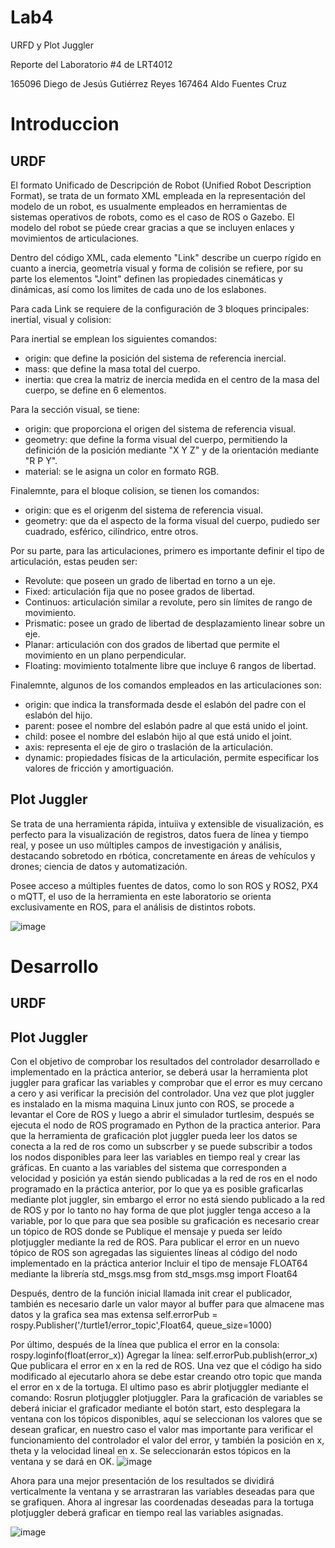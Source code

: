 # Lab4
URFD y Plot Juggler 

Reporte del Laboratorio #4 de LRT4012

165096 Diego de Jesús Gutiérrez Reyes
167464 Aldo Fuentes Cruz

# Introduccion

## URDF
El formato Unificado de Descripción de Robot (Unified Robot Description Format), se trata de un formato XML empleada en la representación del modelo de un robot, es usualmente empleados en herramientas de sistemas operativos de robots, como es el caso de ROS o Gazebo. El modelo del robot se púede crear gracias a que se incluyen enlaces y movimientos de articulaciones.

Dentro del código XML, cada elemento "Link" describe un cuerpo rígido en cuanto a inercia, geometría visual y forma de colisión se refiere, por su parte los elementos "Joint" definen las propiedades cinemáticas y dinámicas, así como los limites de cada uno de los eslabones.

Para cada Link se requiere de la configuración de 3 bloques principales: inertial, visual y colision:

Para inertial se emplean los siguientes comandos:
- origin: que define la posición del sistema de referencia inercial.
- mass: que define la masa total del cuerpo.
- inertia: que crea la matriz de inercia medida en el centro de la masa del cuerpo, se define en 6 elementos.

Para la sección visual, se tiene:
- origin: que proporciona el origen del sistema de referencia visual.
- geometry: que define la forma visual del cuerpo, permitiendo la definición de la posición mediante "X Y Z" y de la orientación mediante "R P Y".
- material: se le asigna un color en formato RGB.

Finalemnte, para el bloque colision, se tienen los comandos:
- origin: que es el origenm del sistema de referencia visual.
- geometry: que da el aspecto de la forma visual del cuerpo, pudiedo ser cuadrado, esférico, cilíndrico, entre otros.

Por su parte, para las articulaciones, primero es importante definir el tipo de articulación, estas peuden ser:
- Revolute: que poseen un grado de libertad en torno a un eje.
- Fixed: articulación fija que no posee grados de libertad.
- Continuos: articulación similar a revolute, pero sin límites de rango de movimiento.
- Prismatic: posee un grado de libertad de desplazamiento linear sobre un eje.
- Planar: articulación con dos grados de libertad que permite el movimiento en un plano perpendicular.
- Floating: movimiento totalmente libre que incluye 6 rangos de libertad.

Finalemnte, algunos de los comandos empleados en las articulaciones son:
- origin: que indica la transformada desde el eslabón del padre con el eslabón del hijo.
- parent: posee el nombre del eslabón padre al que está unido el joint.
- child: posee el nombre del eslabón hijo al que está unido el joint.
- axis: representa el eje de giro o traslación de la articulación.
- dynamic: propiedades físicas de la articulación, permite especificar los valores de fricción y amortiguación.

## Plot Juggler 

Se trata de una herramienta rápida, intuiiva y extensible de visualización, es perfecto para la visualización de registros, datos fuera de línea y tiempo real, y posee un uso múltiples campos de investigación y análisis, destacando sobretodo en rbótica, concretamente en áreas de vehículos y drones; ciencia de datos y automatización.

Posee acceso a múltiples fuentes de datos, como lo son ROS y ROS2, PX4 o mQTT, el uso de la herramienta en este laboratorio se orienta exclusivamente en ROS, para el análisis de distintos robots.

![image](https://github.com/alfuc55/Lab4/assets/132300202/a70dcad2-824d-43c5-8585-344d4f7367ae)


# Desarrollo 
## URDF

## Plot Juggler 
Con el objetivo de comprobar los resultados del controlador desarrollado e implementado en la práctica anterior, se deberá usar la herramienta plot juggler para graficar las variables y comprobar que el error es muy cercano a cero y asi verificar la precisión del controlador. 
Una vez que plot juggler es instalado en la misma maquina Linux junto con ROS, se procede a levantar el Core de ROS y luego a abrir el simulador turtlesim, después se ejecuta el nodo de ROS programado en Python de la practica anterior. Para que la herramienta de graficación plot juggler pueda leer los datos se conecta a la red de ros como un subscrber y se puede subscribir a todos los nodos disponibles para leer las variables en tiempo real y crear las gráficas.  En cuanto a las variables del sistema que corresponden a velocidad y posición ya están siendo publicadas a la red de ros en el nodo programado en la práctica anterior, por lo que ya es posible graficarlas mediante plot juggler, sin embargo el error no está siendo publicado a la red de ROS y por lo tanto no hay forma de que plot juggler tenga acceso a la variable, por lo que para que sea posible su graficación es necesario crear un tópico de ROS donde se Publique el mensaje y pueda ser leído plotjuggler mediante la red de ROS. 
Para publicar el error en un nuevo tópico de ROS son agregadas las siguientes líneas al código del nodo implementado en la práctica anterior
Incluir el tipo de mensaje FLOAT64 mediante la librería std_msgs.msg
        from std_msgs.msg import Float64	

Después, dentro de la función inicial llamada init crear el publicador, también es necesario darle un valor mayor al buffer para que almacene mas datos y la grafica sea mas extensa
        self.errorPub = rospy.Publisher('/turtle1/error_topic',Float64, queue_size=1000)

Por último, después de la línea que publica el error en la consola: 
        rospy.loginfo(float(error_x))
Agregar la línea: 
            self.errorPub.publish(error_x)
Que publicara el error en x en la red de ROS. 
Una vez que el código ha sido modificado al ejecutarlo ahora se debe estar creando otro topic que manda el error en x de la tortuga.
El ultimo paso es abrir plotjuggler mediante el comando: 
		Rosrun plotjuggler plotjuggler. 
Para la graficación de variables se deberá iniciar el graficador mediante el botón start, esto desplegara la ventana con los tópicos disponibles, aquí se seleccionan los valores que se desean graficar, en nuestro caso el valor mas importante para verificar el funcionamiento del controlador el valor del error, y también la posición en x, theta y la velocidad lineal en x. Se seleccionarán estos tópicos en la ventana y se dará en OK.
![image](https://github.com/alfuc55/Lab4/assets/110939965/5bacb779-4f5a-4812-bd40-091ca54131e1)

Ahora para una mejor presentación de los resultados se dividirá verticalmente la ventana y se arrastraran las variables deseadas para que se grafiquen. 
Ahora al ingresar las coordenadas deseadas para la tortuga plotjuggler deberá graficar en tiempo real las variables asignadas. 

![image](https://github.com/alfuc55/Lab4/assets/110939965/c1eb71a8-116f-42ab-969d-29bb5219664a)



